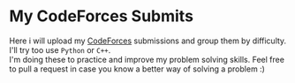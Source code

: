 # My CodeForces Submits
Here i will upload my [CodeForces](https://codeforces.com/) submissions and group them by difficulty.  
I'll try too use `Python` or `C++`.  
I'm doing these to practice and improve my problem solving skills.
Feel free to pull a request in case you know a better way of solving a problem :)
